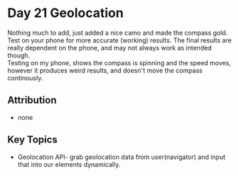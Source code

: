 # Day 21 Geolocation

Nothing much to add, just added a nice camo and made the compass gold. Test on your phone for more accurate (working) results. The final results are really dependent on the phone, and may not always work as intended though.   
Testing on my phone, shows the compass is spinning and the speed moves, however it produces weird results, and doesn't move the compass continously.

## Attribution
* none


## Key Topics
* Geolocation API- grab geolocation data from user(navigator) and input that into our elements dynamically. 

